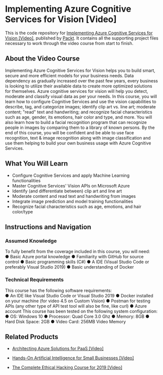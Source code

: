 # Implementing Azure Cognitive Services for Vision [Video]
This is the code repository for [Implementing Azure Cognitive Services for Vision [Video]](https://www.packtpub.com/application-development/implementing-azure-cognitive-services-vision-video?utm_source=github&utm_medium=repository&utm_campaign=9781838557263), published by [Packt](https://www.packtpub.com/?utm_source=github). It contains all the supporting project files necessary to work through the video course from start to finish.
## About the Video Course
Implementing Azure Cognitive Services for Vision helps you to build smart, secure and more efficient models for your business needs. Data dependency as gradually increased over the past few years, every business is looking to utilize their available data to create more optimized solutions for themselves. Azure cognitive services for vision will help you detect, moderate and classify visual data as per your needs.
 In this course, you will learn how to configure Cognitive Services and use the vision capabilities to describe, tag, and categorize images; identify clip art vs. line art; moderate content; "read" text and handwriting; and recognize facial characteristics such as age, gender, its emotions, hair color and type, and more. You will also learn how to build a facial recognition program that can recognize people in images by comparing them to a library of known persons.
By the end of this course, you will be confident and be able to use face recognition, text & image recognition along with image classification and use them helping to build your own business usage with Azure Cognitive Services.


<H2>What You Will Learn</H2>
<DIV class=book-info-will-learn-text>
<UL>
<LI>Configure Cognitive Services and apply Machine Learning functionalities 
<LI>Master Cognitive Services' Vision APIs on Microsoft Azure 
<LI>Identify (and differentiate between) clip art and line art 
<LI>Moderate content and read text and handwriting from images 
<LI>Integrate image prediction and model training functionalities 
<LI>Recognize facial characteristics such as age, emotions, and hair color/type </LI></UL></DIV>

## Instructions and Navigation
### Assumed Knowledge
To fully benefit from the coverage included in this course, you will need:<br/>
●	Basic Azure portal knowledge
●	Familiarity with GitHub for source control
●	Basic programming skills (C#)
●	A IDE (Visual Studio Code or preferably Visual Studio 2019)
●	Basic understanding of Docker

### Technical Requirements
This course has the following software requirements:<br/>
●	An IDE like Visual Studio Code or Visual Studio 2019
●	Docker installed on your machine (for video 4.5 on Custom Vision)
●	Postman for testing APIs (any other type of API test tool will also be fine, like curl)
●	Azure account
This course has been tested on the following system configuration:
●	OS: Windows 10
●	Processor: Quad Core 3.0 Ghz
●	Memory: 8GB
●	Hard Disk Space: 2GB
●	Video Card: 256MB Video Memory


## Related Products
* [Architecting Azure Solutions for PaaS [Video]](https://www.packtpub.com/virtualization-and-cloud/architecting-azure-solutions-paas-video?utm_source=github&utm_medium=repository&utm_campaign=9781838554286)

* [Hands-On Artificial Intelligence for Small Businesses [Video]](https://www.packtpub.com/big-data-and-business-intelligence/hands-artificial-intelligence-small-businesses-video?utm_source=github&utm_medium=repository&utm_campaign=9781788391863)

* [The Complete Ethical Hacking Course for 2019 [Video]](https://www.packtpub.com/application-development/complete-ethical-hacking-course-2019-video?utm_source=github&utm_medium=repository&utm_campaign=9781838829070)

